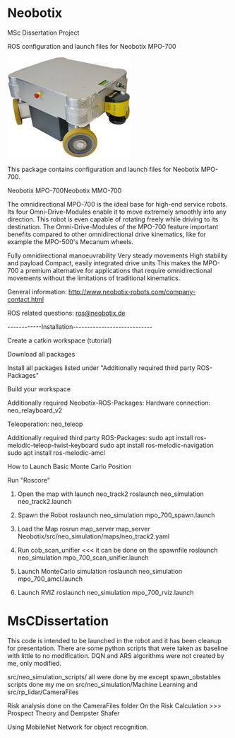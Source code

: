 # Neobotix
MSc Dissertation Project

ROS configuration and launch files for Neobotix MPO-700

![GitHub Logo](/Pictures/mpo_700.jpeg)


This package contains configuration and launch files for Neobotix MPO-700.

Neobotix MPO-700Neobotix MMO-700

The omnidirectional MPO-700 is the ideal base for high-end service robots. Its four Omni-Drive-Modules enable it to move extremely smoothly into any direction. This robot is even capable of rotating freely while driving to its destination. The Omni-Drive-Modules of the MPO-700 feature important benefits compared to other omnidirectional drive kinematics, like for example the MPO-500's Mecanum wheels.

Fully omnidirectional manoeuvrability
Very steady movements
High stability and payload
Compact, easily integrated drive units
This makes the MPO-700 a premium alternative for applications that require omnidirectional movements without the limitations of traditional kinematics.


General information: http://www.neobotix-robots.com/company-contact.html

ROS related questions: ros@neobotix.de

------------Installation----------------------------

Create a catkin workspace (tutorial)

Download all packages 

Install all packages listed under "Additionally required third party ROS-Packages"

Build your workspace

Additionally required Neobotix-ROS-Packages:
Hardware connection: neo_relayboard_v2

Teleoperation: neo_teleop

Additionally required third party ROS-Packages:
sudo apt install ros-melodic-teleop-twist-keyboard 
sudo apt install ros-melodic-navigation
sudo apt install ros-melodic-amcl



How to Launch Basic Monte Carlo Position

Run "Roscore"

1. Open the map with launch neo_track2 
roslaunch neo_simulation neo_track2.launch 

2. Spawn the Robot 
roslaunch neo_simulation mpo_700_spawn.launch

3. Load the Map 
rosrun map_server map_server Neobotix/src/neo_simulation/maps/neo_track2.yaml
4. Run cob_scan_unifier <<< it can be done on the spawnfile 
roslaunch neo_simulation mpo_700_scan_unifier.launch 

5. Launch MonteCarlo simulation 
roslaunch neo_simulation mpo_700_amcl.launch

6. Launch RVIZ 
roslaunch neo_simulation mpo_700_rviz.launch
# MsCDissertation

This code is intended to be launched in the robot and it has been cleanup for presentation.
There are some python scripts that were taken as baseline with little to no modification.
DQN and ARS algorithms were not created by me, only modified.

src/neo_simulation_scripts/ all were done by me except spawn_obstables
scripts done my me on src/neo_simulation/Machine Learning
and src/rp_lidar/CameraFiles

Risk analysis done on the CameraFiles folder
On the Risk Calculation >>> Prospect Theory and Dempster Shafer

Using MobileNet Network for object recognition.

